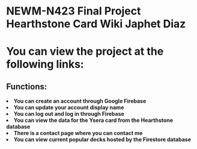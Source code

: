 <h1>NEWM-N423 Final Project <b>Hearthstone Card Wiki<b> Japhet Diaz 
</h1>

<h1>You can view the project at the following links:<h3>

<h2>Functions:</h2>
<li>You can create an account through Google Firebase
<li>You can update your account display name 
<li>You can log out and log in through Firebase 
<li>You can view the data for the Ysera card from the Hearthstone database 
<li>There is a contact page where you can contact me 
<li>You can view current popular decks hosted by the Firestore database 
